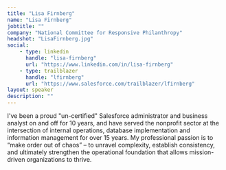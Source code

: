 ```yaml
---
title: "Lisa Firnberg"
name: "Lisa Firnberg"
jobtitle: ""
company: "National Committee for Responsive Philanthropy"
headshot: "LisaFirnberg.jpg"
social:
    - type: linkedin
      handle: "lisa-firnberg"
      url: "https://www.linkedin.com/in/lisa-firnberg"
    - type: trailblazer
      handle: "lfirnberg"
      url: "https://www.salesforce.com/trailblazer/lfirnberg"
layout: speaker
description: ""
---
```


I've been a proud "un-certified" Salesforce administrator and business analyst on and off for 10 years, and have served the nonprofit sector at the intersection of internal operations, database implementation and information management for over 15 years. My professional passion is to “make order out of chaos” – to unravel complexity, establish consistency, and ultimately strengthen the operational foundation that allows mission-driven organizations to thrive.